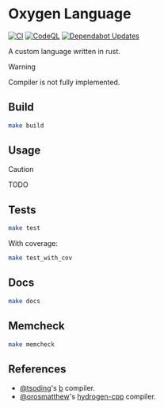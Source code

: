 # Oxygen Language

[![CI](https://github.com/evictedcucumber/oxygen/actions/workflows/ci.yml/badge.svg)](https://github.com/evictedcucumber/oxygen/actions/workflows/ci.yml)
[![CodeQL](https://github.com/evictedcucumber/oxygen/actions/workflows/github-code-scanning/codeql/badge.svg?branch=main)](https://github.com/evictedcucumber/oxygen/actions/workflows/github-code-scanning/codeql)
[![Dependabot Updates](https://github.com/evictedcucumber/oxygen/actions/workflows/dependabot/dependabot-updates/badge.svg?branch=main)](https://github.com/evictedcucumber/oxygen/actions/workflows/dependabot/dependabot-updates)

A custom language written in rust.

> [!WARNING]
> Compiler is not fully implemented.

## Build

```sh
make build
```

## Usage

> [!CAUTION]
> TODO

## Tests

```sh
make test
```

With coverage:

```sh
make test_with_cov
```

## Docs

```sh
make docs
```

## Memcheck

```sh
make memcheck
```

## References

- [@tsoding](https://github.com/tsoding)'s [b](https://github.com/tsoding/b) compiler.
- [@orosmatthew](https://github.com/orosmatthew)'s [hydrogen-cpp](https://github.com/orosmatthew/hydrogen-cpp/tree/master) compiler.
